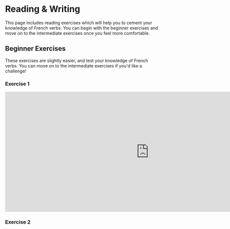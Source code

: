 <h1>Reading & Writing</h1>
<p>This page includes reading exercises which will help you to cement your knowledge of French verbs. 
  You can begin with the beginner exercises and move on to the intermediate exercises once you feel more comfortable. </p>
  
  <h2> Beginner Exercises</h2>
 <p> These exercises are slightly easier, and test your knowledge of French verbs. You can move on to the intermediate exercises if you'd like a challenge! </p>
 
 <h3>Exercise 1</h3>
 <iframe src="https://h5p.org/h5p/embed/390979" width="933" height="390" frameborder="0" allowfullscreen="allowfullscreen"></iframe><script src="https://h5p.org/sites/all/modules/h5p/library/js/h5p-resizer.js" charset="UTF-8"></script>
 
<br>
<h3>Exercise 2</h3>
